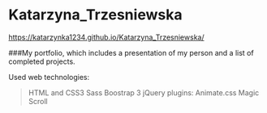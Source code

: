 # Katarzyna_Trzesniewska

https://katarzynka1234.github.io/Katarzyna_Trzesniewska/

###My portfolio, which includes a presentation of my person and a list of completed projects.

Used web technologies:
> HTML and CSS3
> Sass
> Boostrap 3
> jQuery
> plugins: Animate.css Magic Scroll
